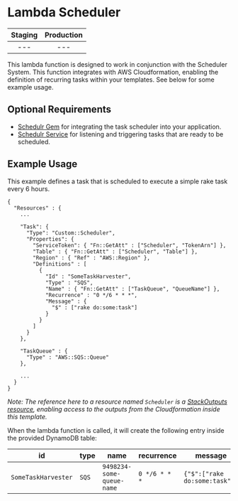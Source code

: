 # Lambda Scheduler

| Staging | Production |
|:-:|:-:|
| --- | --- |

This lambda function is designed to work in conjunction with the Scheduler System. This function integrates with AWS Cloudformation, enabling the definition of recurring tasks within your templates. See below for some example usage.

## Optional Requirements

* [Schedulr Gem](#) for integrating the task scheduler into your application.
* [Schedulr Service](#) for listening and triggering tasks that are ready to be scheduled.

## Example Usage

This example defines a task that is scheduled to execute a simple rake task every 6 hours.

```
{
  "Resources" : {
    ...

    "Task": {
      "Type": "Custom::Scheduler",
      "Properties": {
        "ServiceToken": { "Fn::GetAtt" : ["Scheduler", "TokenArn"] },
        "Table" : { "Fn::GetAtt" : ["Scheduler", "Table"] },
        "Region" : { "Ref" : "AWS::Region" },
        "Definitions" : [
          {
            "Id" : "SomeTaskHarvester",
            "Type" : "SQS",
            "Name" : { "Fn::GetAtt" : ["TaskQueue", "QueueName"] },
            "Recurrence" : "0 */6 * * *",
            "Message" : {
              "$" : ["rake do:some:task"]
            }
          }
        ]
      }
    },

    "TaskQueue" : {
      "Type" : "AWS::SQS::Queue"
    },

    ...
  }
}
```

_Note: The reference here to a resource named `Scheduler` is a [StackOutputs resource](http://docs.aws.amazon.com/AWSCloudFormation/latest/UserGuide/walkthrough-custom-resources-lambda-cross-stack-ref.html), enabling access to the outputs from the Cloudformation inside this template._

When the lambda function is called, it will create the following entry inside the provided DynamoDB table:

| id                  | type  | name                      | recurrence    | message                       | start_time                 | end_time |
|---------------------|-------|---------------------------|---------------|-------------------------------|----------------------------|----------|
| `SomeTaskHarvester` | `SQS` | `9498234-some-queue-name` | `0 */6 * * *` | `{"$":["rake do:some:task"]}` | `2015-09-07T12:57:48.489Z` | `null`   |
